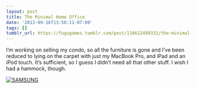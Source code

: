 ```yaml
---
layout: post
title: The Minimal Home Office
date: '2013-09-16T13:50:11-07:00'
tags: []
tumblr_url: https://fugugames.tumblr.com/post/110612499331/the-minimal-home-office
---
```

I’m working on selling my condo, so all the furniture is gone and I’ve been reduced to lying on the carpet with just my MacBook Pro, and iPad and an iPod touch. It’s sufficient, so I guess I didn’t need all that other stuff. I wish I had a hammock, though.

[![SAMSUNG](http://itshardtofondlepenguins.com/wp-content/uploads/2013/09/2013-09-03-10.02.30.jpg)](http://itshardtofondlepenguins.com/wp-content/uploads/2013/09/2013-09-03-10.02.30.jpg)

